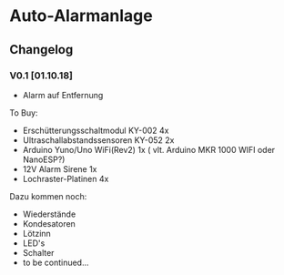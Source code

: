 # Auto-Alarmanlage <br/>
## Changelog <br/>
### V0.1 [01.10.18]<br/>
* Alarm auf Entfernung <br/>

To Buy: <br/>
- Erschütterungsschaltmodul KY-002 4x <br/>
- Ultraschallabstandssensoren KY-052 2x <br/>
- Arduino Yuno/Uno WiFi(Rev2) 1x ( vlt. Arduino MKR 1000 WIFI oder NanoESP?) <br/>
- 12V Alarm Sirene 1x <br/>
- Lochraster-Platinen 4x <br/>
       
Dazu kommen noch: <br/>
- Wiederstände <br/>
- Kondesatoren <br/>
- Lötzinn <br/>
- LED's <br/>
- Schalter <br/>
- to be continued... <br/>
